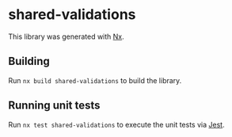 # shared-validations

This library was generated with [Nx](https://nx.dev).

## Building

Run `nx build shared-validations` to build the library.

## Running unit tests

Run `nx test shared-validations` to execute the unit tests via [Jest](https://jestjs.io).
